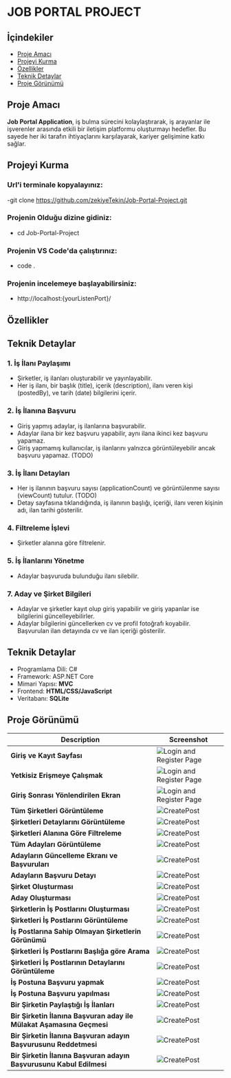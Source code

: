 # JOB PORTAL PROJECT

## İçindekiler
- [Proje Amacı](#proje-amacı)
- [Projeyi Kurma](#projeyi-kurma)
- [Özellikler](#özellikler)
- [Teknik Detaylar](#teknik-detaylar)
- [Proje Görünümü](#proje-görünümü)

## Proje Amacı
**Job Portal Application**, iş bulma sürecini kolaylaştırarak, iş arayanlar ile işverenler arasında etkili bir iletişim platformu oluşturmayı hedefler. Bu sayede her iki tarafın ihtiyaçlarını karşılayarak, kariyer gelişimine katkı sağlar.

## Projeyi Kurma
### Url'i terminale kopyalayınız:
-git clone https://github.com/zekiyeTekin/Job-Portal-Project.git
### Projenin Olduğu dizine gidiniz:
- cd Job-Portal-Project
### Projenin VS Code'da çalıştırınız:
- code .
### Projenin incelemeye başlayabilirsiniz:
- http://localhost:{yourListenPort}/

## Özellikler

## Teknik Detaylar
### 1. İş İlanı Paylaşımı
- Şirketler, iş ilanları oluşturabilir ve yayınlayabilir.
- Her iş ilanı, bir başlık (title), içerik (description), ilanı veren kişi (postedBy), ve tarih (date) bilgilerini içerir.

### 2. İş İlanına Başvuru
- Giriş yapmış adaylar, iş ilanlarına başvurabilir.
- Adaylar ilana bir kez başvuru yapabilir, aynı ilana ikinci kez başvuru yapamaz.
- Giriş yapmamış kullanıcılar, iş ilanlarını yalnızca görüntüleyebilir ancak başvuru yapamaz. (TODO)

### 3. İş İlanı Detayları
- Her iş ilanının başvuru sayısı (applicationCount) ve görüntülenme sayısı (viewCount) tutulur. (TODO)
- Detay sayfasına tıklandığında, iş ilanının başlığı, içeriği, ilanı veren kişinin adı, ilan tarihi gösterilir.

### 4. Filtreleme İşlevi
- Şirketler alanına göre filtrelenir.

### 5. İş İlanlarını Yönetme
- Adaylar başvuruda bulunduğu ilanı silebilir.

### 7. Aday ve Şirket Bilgileri
- Adaylar ve şirketler kayıt olup giriş yapabilir ve giriş yapanlar ise bilgilerini güncelleyebilirler.
- Adaylar bilgilerini güncellerken cv ve profil fotoğrafı koyabilir. Başvurulan ilan detayında cv ve ilan içeriği gösterilir.

## Teknik Detaylar
- Programlama Dili: C#
- Framework: ASP.NET Core
- Mimari Yapısı: **MVC**
- Frontend: **HTML/CSS/JavaScript**
- Veritabanı: **SQLite**

## Proje Görünümü

| Description    | Screenshot                    |
|----------------|-------------------------------|
| **Giriş ve Kayıt Sayfası**  | ![Login and Register Page](/wwwroot/img/readme_login.jpg)  |
| **Yetkisiz Erişmeye Çalışmak**  | ![Login and Register Page](/wwwroot/img/readme_accessDenied.png)  |
| **Giriş Sonrası Yönlendirilen Ekran**  | ![Login and Register Page](/wwwroot/img/readme_successLogin.png)  |
| **Tüm Şirketleri Görüntüleme**  | ![CreatePost](/wwwroot/img/readme_companyList.png)  |
| **Şirketleri Detaylarını Görüntüleme**  | ![CreatePost](/wwwroot/img/readme_companyDetail.png)  |
| **Şirketleri Alanına Göre Filtreleme**  | ![CreatePost](/wwwroot/img/readme_companiesFilter.png)  |
| **Tüm Adayları Görüntüleme**  | ![CreatePost](/wwwroot/img/reame_candidateList.png)  |
| **Adayların Güncelleme Ekranı ve Başvuruları**  | ![CreatePost](/wwwroot/img/readme_candidateDetail.png)  |
| **Adayların Başvuru Detayı**  | ![CreatePost](/wwwroot/img/readme_jobPostingDetail.png)  |
| **Şirket Oluşturması**  | ![CreatePost](/wwwroot/img/readme_companyCreate.png)  |
| **Aday Oluşturması**  | ![CreatePost](/wwwroot/img/readme_createCandidate.png)  |
| **Şirketlerin İş Postlarını Oluşturması**  | ![CreatePost](/wwwroot/img/readme_createdJobPosting.png)  |
| **Şirketleri İş Postlarını Görüntüleme**  | ![CreatePost](/wwwroot/img/readme_companyViewPost.png)  |
| **İş Postlarına Sahip Olmayan Şirketlerin Görünümü**  | ![CreatePost](/wwwroot/img/readme_nullJobPost.png)  |
| **Şirketleri İş Postlarını Başlığa göre Arama**  | ![CreatePost](/wwwroot/img/readme_companySearchByTitle.png)  |
| **Şirketleri İş Postlarının Detaylarını Görüntüleme**  | ![CreatePost](/wwwroot/img/readme_companyPostDetail.png)  |
| **İş Postuna Başvuru yapmak**  | ![CreatePost](/wwwroot/img/readme_applyPage.png)  |
| **İş Postuna Başvuru yapılması**  | ![CreatePost](/wwwroot/img/readme_appiedPosts.png)  |
| **Bir Şirketin Paylaştığı İş İlanları**  | ![CreatePost](/wwwroot/img/readme_listPostByCompany.png)  |
| **Bir Şirketin İlanına Başvuran aday ile Mülakat Aşamasına Geçmesi**  | ![CreatePost](/wwwroot/img/readme_evaluateApply.png)  |
| **Bir Şirketin İlanına Başvuran adayın Başvurusunu Reddetmesi**  | ![CreatePost](/wwwroot/img/readme_rejectApply.png)  |
| **Bir Şirketin İlanına Başvuran adayın Başvurusunu Kabul Edilmesi**  | ![CreatePost](/wwwroot/img/readme_positiveApply.png)  |






